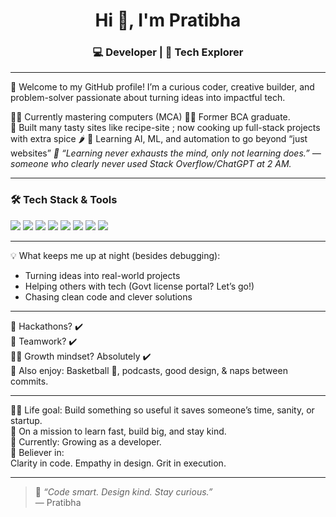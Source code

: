 <h1 align="center">Hi 👋, I'm Pratibha</h1>
<h3 align="center">💻 Developer | 🚀 Tech Explorer </h3>

---

🌟 Welcome to my GitHub profile! I’m a curious coder, creative builder, and problem-solver passionate about turning ideas into impactful tech.

👩‍🎓 Currently mastering computers (MCA) 
👩‍🔧 Former BCA graduate.    
🍔 Built many tasty sites like recipe-site ; now cooking up full-stack projects with extra spice 🌶️
🤖 Learning AI, ML, and automation to go beyond “just websites”
<i> 🧠 “Learning never exhausts the mind, only not learning does.” — someone who clearly never used Stack Overflow/ChatGPT at 2 AM.</i>

---

### 🛠️ Tech Stack & Tools

<p align="left">
  <img src="https://img.shields.io/badge/HTML5-E34F26?style=for-the-badge&logo=html5&logoColor=white"/>
  <img src="https://img.shields.io/badge/CSS3-1572B6?style=for-the-badge&logo=css3&logoColor=white"/>
  <img src="https://img.shields.io/badge/JavaScript-F7DF1E?style=for-the-badge&logo=javascript&logoColor=black"/>
  <img src="https://img.shields.io/badge/React-20232A?style=for-the-badge&logo=react&logoColor=61DAFB"/>
  <img src="https://img.shields.io/badge/Node.js-339933?style=for-the-badge&logo=nodedotjs&logoColor=white"/>
  <img src="https://img.shields.io/badge/MongoDB-4EA94B?style=for-the-badge&logo=mongodb&logoColor=white"/>
  <img src="https://img.shields.io/badge/C++-00599C?style=for-the-badge&logo=c%2B%2B&logoColor=white"/>
  <img src="https://img.shields.io/badge/Git-F05032?style=for-the-badge&logo=git&logoColor=white"/>
</p>

---


💡 What keeps me up at night (besides debugging):
- Turning ideas into real-world projects
- Helping others with tech (Govt license portal? Let’s go!)
- Chasing clean code and clever solutions

---
🧩 Hackathons? ✔️  
👯 Teamwork? ✔️  
🧗‍♀️ Growth mindset? Absolutely ✔️  
🧘 Also enjoy: Basketball 🏀, podcasts, good design, & naps between commits.
<!--
---

### 📊 GitHub Stats

<p align="center">
  <img src="https://github-readme-stats.vercel.app/api?username=pratzz-00&show_icons=true&theme=radical" alt="Pratibha's GitHub stats" height="170px"/>
  <img src="https://github-readme-streak-stats.herokuapp.com/?user=pratzz-00&theme=radical" alt="GitHub streak" height="170px"/>
</p>

---

### 🏆 GitHub Trophies

<p align="center">
  <img src="https://github-profile-trophy.vercel.app/?username=pratzz-00&theme=radical&no-frame=true&column=4" />
</p>

---

### 📫 Let’s Connect

<p align="left">
  <a href="https://www.linkedin.com/in/pratibha-sheoran" target="_blank">
    <img src="https://img.shields.io/badge/LinkedIn-blue?style=for-the-badge&logo=linkedin&logoColor=white"/>
  </a>
  <a href="mailto:pratzz.official@gmail.com">
    <img src="https://img.shields.io/badge/Email-D14836?style=for-the-badge&logo=gmail&logoColor=white"/>
  </a>
</p>
-->
---

👩‍💻 Life goal: Build something so useful it saves someone’s time, sanity, or startup.  
🚀 On a mission to learn fast, build big, and stay kind.  
🌱 Currently: Growing as a developer.  
🎯 Believer in:  
        Clarity in code. Empathy in design. Grit in execution.  

---

> 🚀 *“Code smart. Design kind. Stay curious.”*  
> — Pratibha
